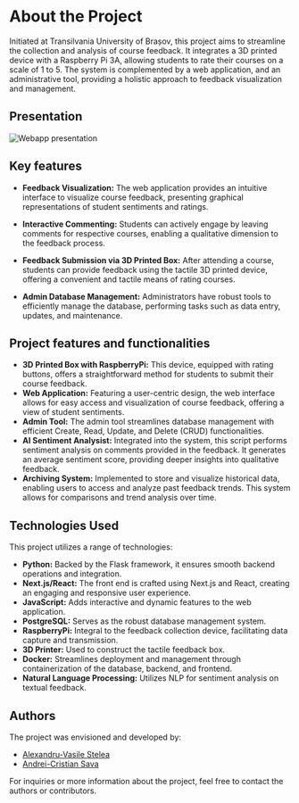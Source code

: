 # About the Project

Initiated at Transilvania University of Brașov, this project aims to streamline the collection and analysis of course feedback. It integrates a 3D printed device with a Raspberry Pi 3A, allowing students to rate their courses on a scale of 1 to 5. The system is complemented by a web application, and an administrative tool, providing a holistic approach to feedback visualization and management.

## Presentation

![Webapp presentation](ReadMe_Resources\feedback_presentation_gif.gif)

## Key features

- **Feedback Visualization:** The web application provides an intuitive interface to visualize course feedback, presenting  graphical representations of student sentiments and ratings.

- **Interactive Commenting:** Students can actively engage by leaving comments for respective courses, enabling a qualitative dimension to the feedback process.

- **Feedback Submission via 3D Printed Box:** After attending a course, students can provide feedback using the tactile 3D printed device, offering a convenient and tactile means of rating courses.

- **Admin Database Management:** Administrators have robust tools to efficiently manage the database, performing tasks such as data entry, updates, and maintenance.

## Project features and functionalities

- **3D Printed Box with RaspberryPi:** This device, equipped with rating buttons, offers a straightforward method for students to submit their course feedback.
- **Web Application:** Featuring a user-centric design, the web interface allows for easy access and visualization of course feedback, offering a view of student sentiments.
- **Admin Tool:** The admin tool streamlines database management with efficient Create, Read, Update, and Delete (CRUD) functionalities.
- **AI Sentiment Analysist:** Integrated into the system, this script performs sentiment analysis on comments provided in the feedback. It generates an average sentiment score, providing deeper insights into qualitative feedback.
- **Archiving System:** Implemented to store and visualize historical data, enabling users to access and analyze past feedback trends. This system allows for comparisons and trend analysis over time.

## Technologies Used

This project utilizes a range of technologies:

- **Python:** Backed by the Flask framework, it ensures smooth backend operations and integration.
- **Next.js/React:** The front end is crafted using Next.js and React, creating an engaging and responsive user experience.
- **JavaScript:** Adds interactive and dynamic features to the web application.
- **PostgreSQL:** Serves as the robust database management system.
- **RaspberryPi:** Integral to the feedback collection device, facilitating data capture and transmission.
- **3D Printer:** Used to construct the tactile feedback box.
- **Docker:** Streamlines deployment and management through containerization of the database, backend, and frontend.
- **Natural Language Processing:** Utilizes NLP for sentiment analysis on textual feedback.

## Authors

The project was envisioned and developed by:

- [Alexandru-Vasile Stelea](https://www.linkedin.com/in/alexandrustelea)
- [Andrei-Cristian Sava](https://www.linkedin.com/in/cristianandreisava)

For inquiries or more information about the project, feel free to contact the authors or contributors.
